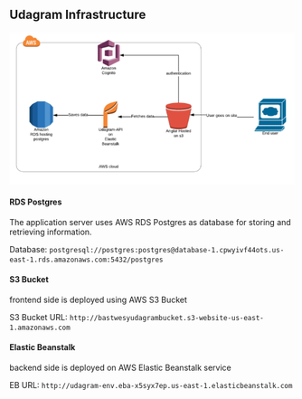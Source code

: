 ## Udagram Infrastructure

![InfrastructureImg](InfrastructureImg.png)


#### RDS Postgres
The application server uses AWS RDS Postgres as database for storing and retrieving information.

Database: 
`postgresql://postgres:postgres@database-1.cpwyivf44ots.us-east-1.rds.amazonaws.com:5432/postgres`

#### S3 Bucket
frontend side is deployed using AWS S3 Bucket

S3 Bucket URL: `http://bastwesyudagrambucket.s3-website-us-east-1.amazonaws.com`
  
#### Elastic Beanstalk
backend side is deployed on AWS Elastic Beanstalk service

EB URL: `http://udagram-env.eba-x5syx7ep.us-east-1.elasticbeanstalk.com`

